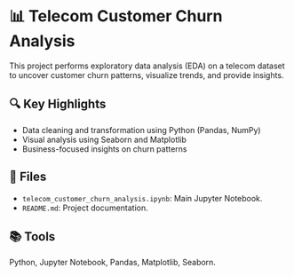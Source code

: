 # 📊 Telecom Customer Churn Analysis

This project performs exploratory data analysis (EDA) on a telecom dataset to uncover customer churn patterns, visualize trends, and provide insights.

## 🔍 Key Highlights
- Data cleaning and transformation using Python (Pandas, NumPy)
- Visual analysis using Seaborn and Matplotlib
- Business-focused insights on churn patterns

## 📁 Files
- `telecom_customer_churn_analysis.ipynb`: Main Jupyter Notebook.
- `README.md`: Project documentation.

## 📚 Tools
Python, Jupyter Notebook, Pandas, Matplotlib, Seaborn.
